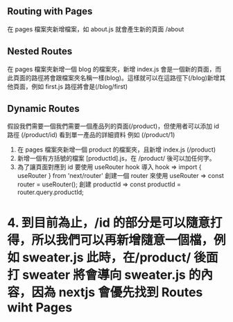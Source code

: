## Routing with Pages

在 pages 檔案夾新增檔案，如 about.js 就會產生新的頁面 /about

## Nested Routes

在 pages 檔案夾新增一個 blog 的檔案夾，新增 index.js 會是一個新的頁面，而此頁面的路徑將會跟檔案夾名稱一樣(blog)。這樣就可以在這路徑下(/blog)新增其他頁面，例如 first.js 路徑將會是(/blog/first)

## Dynamic Routes

假設我們需要一個我們需要一個產品列的頁面(/product)，但使用者可以添加 id 路徑 (/product/id) 看到單一產品的詳細資料 例如 (/product/1)

1. 在 pages 檔案夾新增一個 product 的檔案夾，且新增 index.js (/product)
2. 新增一個有方括號的檔案 [productId].js，在 /product/ 後可以加任何字。
3. 為了讓頁面對應到 id 要使用 useRouter hook
   導入 hook => import { useRouter } from 'next/router'
   創建一個 router 來使用 useRouter => const router = useRouter();
   創建 productId => const productId = router.query.productId;

# 4. 到目前為止，/id 的部分是可以隨意打得，所以我們可以再新增隨意一個檔，例如 sweater.js 此時，在/product/ 後面打 sweater 將會導向 sweater.js 的內容，因為 nextjs 會優先找到 Routes wiht Pages
